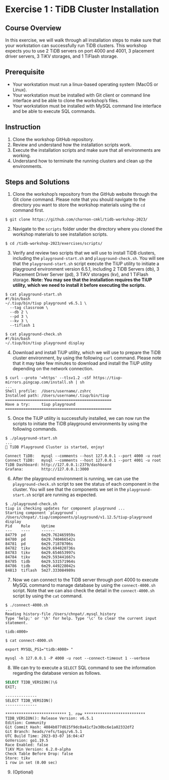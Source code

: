 # Exercise 1 : TiDB Cluster Installation

## Course Overview
In this exercise, we will walk through all installation steps to make sure that your workstation can successfully run TiDB clusters.  This workshop expects you to use 2 TiDB servers on port 4000 and 4001, 3 placement driver servers, 3 TiKV storages, and 1 TiFlash storage.

## Prerequisite
* Your workstation must run a linux-based operating system (MacOS or Linux).
* Your workstation must be installed with Git client or command line interface and be able to clone the workshop’s files.
* Your workstation must be installed with MySQL command line interface and be able to execute SQL commands.

## Instruction
1. Clone the workshop GitHub repository.
2. Review and understand how the installation scripts work.
3. Execute the installation scripts and make sure that all environments are working.
4. Understand how to terminate the running clusters and clean up the environments.


## Steps and Solutions
1. Clone the workshop’s repository from the GitHub website through the Git clone command. Please note that you should navigate to the directory you want to store the workshop materials using the `cd` command first.

```console
$ git clone https://github.com/charnon-cmkl/tidb-workshop-2023/
```

2. Navigate to the `scripts` folder under the directory where you cloned the workshop materials to see installation scripts.

```console
$ cd /tidb-workshop-2023/exercises/scripts/
```

3. Verify and review two scripts that we will use to install TiDB clusters, including the `playground-start.sh` and `playground-check.sh`.
You will see that the `playground-start.sh` script execute the TiUP utility to initiate a playground environment version 6.5.1, including 2 TiDB Servers (db), 3 Placement Driver Server (pd), 3 TiKV storages (kv), and 1 TiFlash storage.
**Note: You may see that the installation requires the TiUP utility, which we need to install it before executing the scripts.**

```console
$ cat playground-start.sh
#!/bin/bash
~/.tiup/bin/tiup playground v6.5.1 \
  --tag classroom \
  --db 2 \
  --pd 3 \
  --kv 3 \
  --tiflash 1
```

```console
$ cat playground-check.sh
#!/bin/bash
~/.tiup/bin/tiup playground display
```

4. Download and install TiUP utility, which we will use to prepare the TiDB cluster environment, by using the following `curl` command. Please note that it may take few minutes to download and install the TiUP utility depending on the network connection.

```console
$ curl --proto '=https' --tlsv1.2 -sSf https://tiup-mirrors.pingcap.com/install.sh | sh
...
Shell profile:  /Users/username/.zshrc
Installed path: /Users/username/.tiup/bin/tiup
===============================================
Have a try:     tiup playground
===============================================
```

5. Once the TiUP utility is successfully installed, we can now run the scripts to initiate the TiDB playground environments by using the following commands.
```console
$ ./playground-start.sh
...
🎉 TiDB Playground Cluster is started, enjoy!

Connect TiDB:   mysql --comments --host 127.0.0.1 --port 4000 -u root
Connect TiDB:   mysql --comments --host 127.0.0.1 --port 4001 -u root
TiDB Dashboard: http://127.0.0.1:2379/dashboard
Grafana:        http://127.0.0.1:3000
```

6. After the playground environment is running, we can use the `playground-check.sh` script to see the status of each component in the cluster. You will see that the components we set in the `playground-start.sh` script are running as expected.

```console
$ ./playground-check.sh
tiup is checking updates for component playground ...
Starting component `playground`: /Users/chnpat/.tiup/components/playground/v1.12.5/tiup-playground display
Pid    Role     Uptime
---    ----     ------
84779  pd       6m29.762465959s
84780  pd       6m29.740466542s
84781  pd       6m29.71878706s
84782  tikv     6m29.694820736s
84783  tikv     6m29.654653997s
84784  tikv     6m29.593441667s
84785  tidb     6m29.531571964s
84786  tidb     6m29.449228042s
84813  tiflash  5m27.333084989s
```

7. Now we can connect to the TiDB server through port 4000 to execute MySQL command to manage database by using the `connect-4000.sh` script. Note that we can also check the detail in the `connect-4000.sh` script by using the `cat` command.

```console
$ ./connect-4000.sh
...
Reading history-file /Users/chnpat/.mysql_history
Type 'help;' or '\h' for help. Type '\c' to clear the current input statement.

tidb:4000> 
```

```console
$ cat connect-4000.sh

export MYSQL_PS1="tidb:4000> "

mysql -h 127.0.0.1 -P 4000 -u root --connect-timeout 1 --verbose
```

8. We can try to execute a `SELECT` SQL command to see the information regarding the database version as follows.

```SQL
SELECT TIDB_VERSION()\G
EXIT;
```

```console
--------------
SELECT TIDB_VERSION()
--------------

*************************** 1. row ***************************
TIDB_VERSION(): Release Version: v6.5.1
Edition: Community
Git Commit Hash: 4084b077d615f9dc0a41cf2e30bc6e1a02332df2
Git Branch: heads/refs/tags/v6.5.1
UTC Build Time: 2023-03-07 16:04:47
GoVersion: go1.19.5
Race Enabled: false
TiKV Min Version: 6.2.0-alpha
Check Table Before Drop: false
Store: tikv
1 row in set (0.00 sec)
```

9. (Optional) 